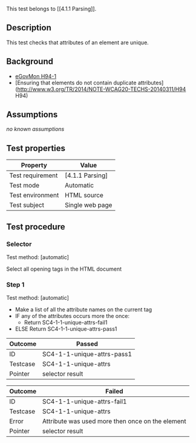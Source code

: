 This test belongs to [[4.1.1 Parsing]].


## Description
This test checks that attributes of an element are unique.


## Background
- [eGovMon H94-1](http://wiki.egovmon.no/wiki/SC4.1.1#ID:_H94-1)
- [Ensuring that elements do not contain duplicate attributes](http://www.w3.org/TR/2014/NOTE-WCAG20-TECHS-20140311/H94 H94)


## Assumptions
*no known assumptions*


## Test properties
| Property         | Value
|------------------|----
| Test requirement | [4.1.1 Parsing]
| Test mode        | Automatic
| Test environment | HTML source
| Test subject     | Single web page


## Test procedure

### Selector
Test method: [automatic]

Select all opening tags in the HTML document

### Step 1
Test method: [automatic]

- Make a list of all the attribute names on the current tag
- IF any of the attributes occurs more the once:
  - Return SC4-1-1-unique-attrs-fail1
- ELSE Return SC4-1-1-unique-attrs-pass1

| Outcome  | Passed
|----------|-----
| ID       | SC4-1-1-unique-attrs-pass1
| Testcase | SC4-1-1-unique-attrs
| Pointer  | selector result


| Outcome  | Failed
|----------|-----
| ID       | SC4-1-1-unique-attrs-fail1
| Testcase | SC4-1-1-unique-attrs
| Error    | Attribute <attribute-name> was used more then once on the element <pointer>
| Pointer  | selector result
